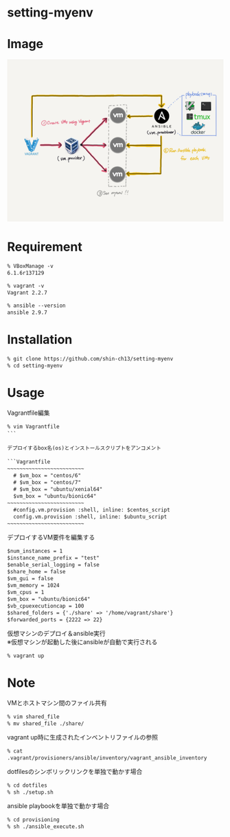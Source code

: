 # setting-myenv

# Image

![Image.png](Image.png)

# Requirement

```
% VBoxManage -v
6.1.6r137129
```

```
% vagrant -v
Vagrant 2.2.7
```

```
% ansible --version
ansible 2.9.7
```

# Installation

```
% git clone https://github.com/shin-ch13/setting-myenv
% cd setting-myenv
```

# Usage

Vagrantfile編集

```
% vim Vagrantfile
```　　 

デプロイするbox名(os)とインストールスクリプトをアンコメント

```Vagrantfile
~~~~~~~~~~~~~~~~~~~~~~~~~
  # $vm_box = "centos/6"
  # $vm_box = "centos/7"
  # $vm_box = "ubuntu/xenial64"
  $vm_box = "ubuntu/bionic64"
~~~~~~~~~~~~~~~~~~~~~~~~~
  #config.vm.provision :shell, inline: $centos_script
  config.vm.provision :shell, inline: $ubuntu_script
~~~~~~~~~~~~~~~~~~~~~~~~~
```

デプロイするVM要件を編集する

```
$num_instances = 1
$instance_name_prefix = "test"
$enable_serial_logging = false
$share_home = false
$vm_gui = false
$vm_memory = 1024
$vm_cpus = 1
$vm_box = "ubuntu/bionic64"
$vb_cpuexecutioncap = 100
$shared_folders = {'./share' => '/home/vagrant/share'}
$forwarded_ports = {2222 => 22}
```

仮想マシンのデプロイ＆ansible実行  
※仮想マシンが起動した後にansibleが自動で実行される  

```
% vagrant up
```

# Note
 
VMとホストマシン間のファイル共有

```
% vim shared_file
% mv shared_file ./share/
```

vagrant up時に生成されたインベントリファイルの参照

```
% cat .vagrant/provisioners/ansible/inventory/vagrant_ansible_inventory
```

dotfilesのシンボリックリンクを単独で動かす場合

```
% cd dotfiles
% sh ./setup.sh
```

ansible playbookを単独で動かす場合

```
% cd provisioning
% sh ./ansible_execute.sh
```
